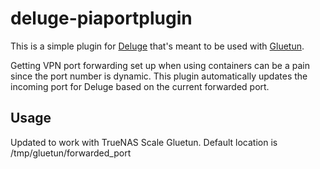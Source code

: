 # deluge-piaportplugin

This is a simple plugin for [Deluge](https://www.deluge-torrent.org/) that's meant to be used with [Gluetun](https://github.com/qdm12/gluetun).

Getting VPN port forwarding set up when using containers can be a pain since the port number is dynamic. This plugin automatically updates the incoming port for Deluge based on the current forwarded port.

## Usage

Updated to work with TrueNAS Scale Gluetun. Default location is /tmp/gluetun/forwarded_port

